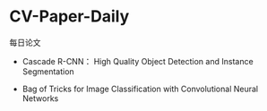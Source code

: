 # CV-Paper-Daily
每日论文

* Cascade R-CNN： High Quality Object Detection and Instance Segmentation

* Bag of Tricks for Image Classification with Convolutional Neural Networks

